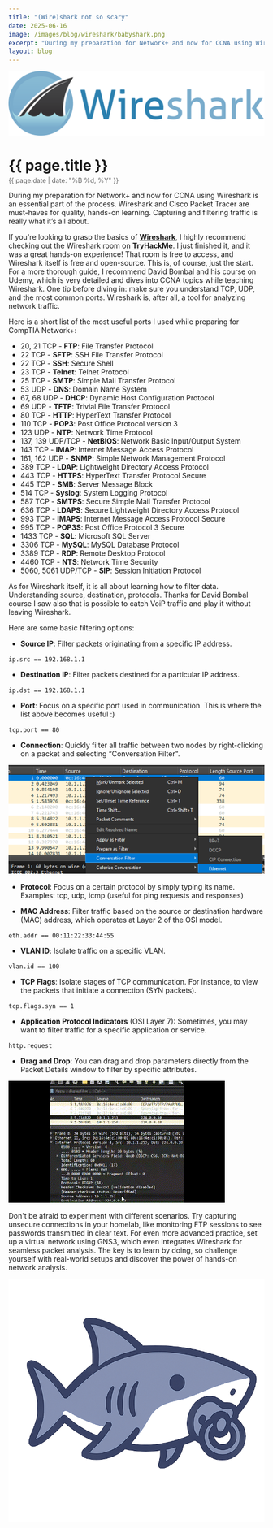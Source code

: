 ```yaml
---
title: "(Wire)shark not so scary"
date: 2025-06-16
image: /images/blog/wireshark/babyshark.png
excerpt: "During my preparation for Network+ and now for CCNA using Wireshark is an essential part of the process. Wireshark and Cisco Packet Tracer are must-haves for quality, hands-on learning. Capturing and filtering traffic is really what it’s all about."
layout: blog
---
```

<img src="/images/blog/wireshark/wireshark.png" alt="Wireshark" class="responsive-image">
<h1 style="margin-bottom: 5px;">{{ page.title }}</h1>
<p style="font-size: 0.9em; color: #666; margin-top: 0;">{{ page.date | date: "%B %d, %Y" }}</p>
During my preparation for Network+ and now for CCNA using Wireshark is an essential part of the process. Wireshark and Cisco Packet Tracer are must-haves for quality, hands-on learning. Capturing and filtering traffic is really what it’s all about.

If you're looking to grasp the basics of [**Wireshark**](https://www.wireshark.org/), I highly recommend checking out the Wireshark room on [**TryHackMe**](https://tryhackme.com/room/wiresharkfilters). I just finished it, and it was a great hands-on experience! That room is free to access, and Wireshark itself is free and open-source. This is, of course, just the start. For a more thorough guide, I recommend David Bombal and his course on Udemy, which is very detailed and dives into CCNA topics while teaching Wireshark.
One tip before diving in: make sure you understand TCP, UDP, and the most common ports. Wireshark is, after all, a tool for analyzing network traffic.

Here is a short list of the most useful ports I used while preparing for CompTIA Network+:

* 20, 21 TCP - **FTP**: File Transfer Protocol
* 22 TCP - **SFTP**: SSH File Transfer Protocol
* 22 TCP - **SSH**: Secure Shell
* 23 TCP - **Telnet**: Telnet Protocol
* 25 TCP - **SMTP**: Simple Mail Transfer Protocol
* 53 UDP - **DNS**: Domain Name System
* 67, 68 UDP - **DHCP**: Dynamic Host Configuration Protocol
* 69 UDP - **TFTP**: Trivial File Transfer Protocol
* 80 TCP - **HTTP**: HyperText Transfer Protocol
* 110 TCP - **POP3**: Post Office Protocol version 3
* 123 UDP - **NTP**: Network Time Protocol
* 137, 139 UDP/TCP - **NetBIOS**: Network Basic Input/Output System
* 143 TCP - **IMAP**: Internet Message Access Protocol
* 161, 162 UDP - **SNMP**: Simple Network Management Protocol
* 389 TCP - **LDAP**: Lightweight Directory Access Protocol
* 443 TCP - **HTTPS**: HyperText Transfer Protocol Secure
* 445 TCP - **SMB**: Server Message Block
* 514 TCP - **Syslog**: System Logging Protocol
* 587 TCP - **SMTPS**: Secure Simple Mail Transfer Protocol
* 636 TCP - **LDAPS**: Secure Lightweight Directory Access Protocol
* 993 TCP - **IMAPS**: Internet Message Access Protocol Secure
* 995 TCP - **POP3S**: Post Office Protocol 3 Secure
* 1433 TCP - **SQL**: Microsoft SQL Server
* 3306 TCP - **MySQL**: MySQL Database Protocol
* 3389 TCP - **RDP**: Remote Desktop Protocol
* 4460 TCP - **NTS**: Network Time Security
* 5060, 5061 UDP/TCP - **SIP**: Session Initiation Protocol

As for Wireshark itself, it is all about learning how to filter data. Understanding source, destination, protocols. Thanks for David Bombal course I saw also that is possible to catch VoiP traffic and play it without leaving Wireshark.

Here are some basic filtering options:

* **Source IP**: Filter packets originating from a specific IP address. 

```wireshark
ip.src == 192.168.1.1
```
* **Destination IP**: Filter packets destined for a particular IP address.

```wireshark
ip.dst == 192.168.1.1
```
* **Port**: Focus on a specific port used in communication. This is where the list above becomes useful :)

```wireshark
tcp.port == 80
```
* **Connection**: Quickly filter all traffic between two nodes by right-clicking on a packet and selecting “Conversation Filter".

<img src="/images/blog/wireshark/conversation.png" alt="Conversation filter" class="responsive-image">

* **Protocol**: Focus on a certain protocol by simply typing its name. Examples: tcp, udp, icmp (useful for ping requests and responses)

* **MAC Address**: Filter traffic based on the source or destination hardware (MAC) address, which operates at Layer 2 of the OSI model.

```wireshark
eth.addr == 00:11:22:33:44:55
```
* **VLAN ID**: Isolate traffic on a specific VLAN.

```wireshark
vlan.id == 100
```
* **TCP Flags**: Isolate stages of TCP communication. For instance, to view the packets that initiate a connection (SYN packets).

```wireshark
tcp.flags.syn == 1
```
* **Application Protocol Indicators** (OSI Layer 7): Sometimes, you may want to filter traffic for a specific application or service.

```wireshark
http.request
```
* **Drag and Drop**: You can drag and drop parameters directly from the Packet Details window to filter by specific attributes.

<img src="/images/blog/wireshark/dragdrop.gif" alt="Wireshark" class="responsive-image">

Don't be afraid to experiment with different scenarios. Try capturing unsecure connections in your homelab, like monitoring FTP sessions to see passwords transmitted in clear text. For even more advanced practice, set up a virtual network using GNS3, which even integrates Wireshark for seamless packet analysis. The key is to learn by doing, so challenge yourself with real-world setups and discover the power of hands-on network analysis.

<img src="/images/blog/wireshark/babyshark.png" alt="Wireshark" class="responsive-image">